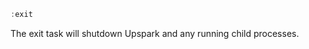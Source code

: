 <!--TITLE:exit-->
<!--ABOUT:The exit task will shutdown Upspark.-->

```javascript
:exit
```
The exit task will shutdown Upspark and any running child processes.